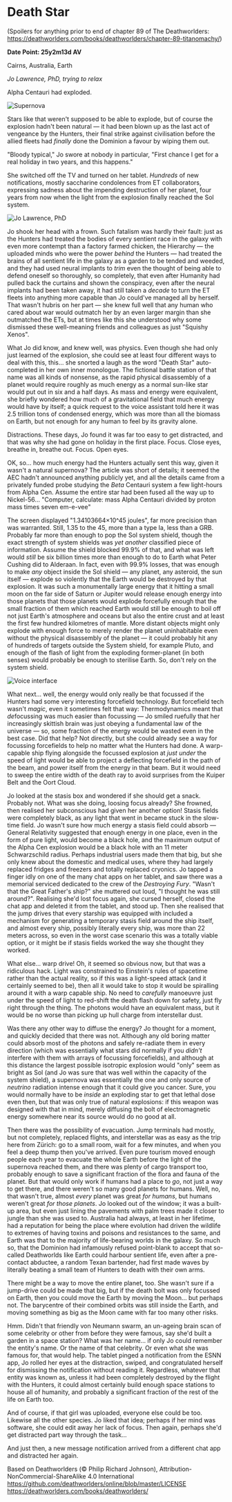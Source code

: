 # Death Star

(Spoilers for anything prior to end of chapter 89 of The Deathworlders: https://deathworlders.com/books/deathworlders/chapter-89-titanomachy/)

**Date Point: 25y2m13d AV**

Cairns, Australia, Earth

*Jo Lawrence, PhD, trying to relax*

Alpha Centauri had exploded.

![Supernova](supernova.jpg)

Stars like that weren't supposed to be able to explode, but of course the explosion hadn't been natural — it had been blown up as the last act of vengeance by the Hunters, their final strike against civilisation before the allied fleets had *finally* done the Dominion a favour by wiping them out.

"Bloody typical," Jo swore at nobody in particular, "First chance I get for a real holiday in two years, and this happens."

She switched off the TV and turned on her tablet. *Hundreds* of new notifications, mostly saccharine condolences from ET collaborators, expressing sadness about the impending destruction of her planet, four years from now when the light from the explosion finally reached the Sol system.

![Jo Lawrence, PhD](dr_jo_lawrence.jpg)

Jo shook her head with a frown. Such fatalism was hardly their fault: just as the Hunters had treated the bodies of every sentient race in the galaxy with even more contempt than a factory farmed chicken, the Hierarchy — the uploaded minds who were the power *behind* the Hunters — had treated the brains of all sentient life in the galaxy as a garden to be tended and weeded, and they had used neural implants to *trim* even the thought of being able to defend oneself so thoroughly, so completely, that even after Humanity had pulled back the curtains and shown the conspiracy, even after the neural implants had been taken away, it had still taken a *decade* to turn the ET fleets into anything more capable than Jo could've managed all by herself. That wasn't hubris on her part — she knew full well that any human who cared about war would outmatch her by an even larger margin than she outmatched the ETs, but at times like this she understood why some dismissed these well-meaning friends and colleagues as just "Squishy Xenos".

What Jo did know, and knew well, was physics. Even though she had only just learned of the explosion, she could see at least four different ways to deal with this, this… she snorted a laugh as the word "Death Star" auto-completed in her own inner monologue. The fictional battle station of that name was all kinds of nonsense, as the rapid physical disassembly of a planet would require roughly as much energy as a normal sun-like star would put out in six and a half days. As mass and energy were equivalent, she briefly wondered how much of a gravitational field that much energy would have by itself; a quick request to the voice assistant told here it was 2.5 trillion tons of condensed energy, which was more than all the biomass on Earth, but not enough for any human to feel by its gravity alone.

Distractions. These days, Jo found it was far too easy to get distracted, and that was why she had gone on holiday in the first place. Focus. Close eyes, breathe in, breathe out. Focus. Open eyes.

OK, so… how much energy had the Hunters actually sent this way, given it wasn't a natural supernova? The article was short of details; it seemed the AEC hadn't announced anything publicly yet, and all the details came from a privately funded probe studying the *Beta* Centauri system a few light-hours from Alpha Cen. Assume the entire star had been fused all the way up to Nickel-56… "Computer, calculate: mass Alpha Centauri divided by proton mass times seven em-e-vee"

The screen displayed "1.34103664×10^45 joules", far more precision than was warranted. Still, 1.35 to the 45, more than a type Ia, less than a GRB. Probably far more than enough to pop the Sol system shield, though the exact strength of system shields was *yet another* classified piece of information. Assume the shield blocked 99.9% of that, and what was left would *still* be six billion times more than enough to do to Earth what Peter Cushing did to Alderaan. In fact, even with 99.9% losses, that was enough to make *any* object inside the Sol shield — any planet, any asteroid, the sun itself — explode so violently that the Earth would be destroyed by that explosion. It was such a monumentally large energy that it hitting a small moon on the far side of Saturn or Jupiter would release enough energy into those planets that those planets would explode forcefully enough that the small fraction of them which reached Earth would still be enough to boil off not just Earth's atmosphere and oceans but also the entire crust and at least the first few hundred kilometres of mantle. More distant objects might only explode with enough force to merely render the planet uninhabitable even without the physical disassembly of the planet — it could probably hit any of hundreds of targets outside the System shield, for example Pluto, and enough of the flash of light from the exploding former-planet (in both senses) would probably be enough to sterilise Earth. So, don't rely on the system shield.

![Voice interface](VoiceInterface.png)

What next… well, the energy would only really be that focussed if the Hunters had some very interesting forcefield technology. But forcefield tech wasn't *magic*, even it sometimes felt that way: Thermodynamics meant that *de*focussing was much easier than focussing — Jo smiled ruefully that her increasingly skittish brain was just obeying a fundamental law of the universe — so, some fraction of the energy would be wasted even in the best case. Did that help? Not directly, but she could already see a way for focussing forcefields to help no matter what the Hunters had done. A warp-capable ship flying alongside the focussed explosion at *just under* the speed of light would be able to project a deflecting forcefield in the path of the beam, and power itself from the energy in that beam. But it would need to sweep the entire width of the death ray to avoid surprises from the Kuiper Belt and the Oort Cloud.

Jo looked at the stasis box and wondered if she should get a snack. Probably not. What was she doing, loosing focus already? She frowned, then realised her subconscious had given her another option! Stasis fields were completely black, as any light that went in became stuck in the slow-time field. Jo wasn't sure how much energy a stasis field could absorb — General Relativity suggested that enough energy in one place, even in the form of pure light, would become a black hole, and the maximum output of the Alpha Cen explosion would be a black hole with an 11 meter Schwarzschild radius. Perhaps industrial users made them that big, but she only knew about the domestic and medical uses, where they had largely replaced fridges and freezers and totally replaced cryonics. Jo tapped a finger idly on one of the many chat apps on her tablet, and saw there was a memorial serviced dedicated to the crew of the *Destroying Fury*. "Wasn't that the Great Father's ship?" she muttered out loud, "I thought he was still around?". Realising she'd lost focus again, she cursed herself, closed the chat app and deleted it from the tablet, and stood up. Then she realised that the jump drives that every starship was equipped with included a mechanism for generating a temporary stasis field around the ship itself, and almost every ship, possibly literally every ship, was more than 22 meters across, so even in the worst case scenario this was a totally viable option, or it might be if stasis fields worked the way she thought they worked.

What else… warp drive! Oh, it seemed so obvious now, but that was a ridiculous hack. Light was constrained to Einstein's rules of spacetime rather than the actual reality, so if this was a light-speed attack (and it certainly seemed to be), then all it would take to stop it would be spiralling around it with a warp capable ship. No need to *carefully* manoeuvre just under the speed of light to red-shift the death flash down for safety, just fly right through the thing. The photons would have an equivalent mass, but it would be no worse than picking up hull charge from interstellar dust.

Was there any other way to diffuse the energy? Jo thought for a moment, and quickly decided that there was not. Although any old boring matter could absorb most of the photons and safely re-radiate them in every direction (which was essentially what stars did normally if you *didn't* interfere with them with arrays of focussing forcefields), and although at this distance the largest possible isotropic explosion would "only" seem as bright as Sol (and Jo was sure that was well within the capacity of the system shield), a supernova was essentially the one and only source of *neutrino* radiation intense enough that it could give you cancer. Sure, you would normally have to be *inside* an exploding star to get that lethal dose even then, but that was only true of natural explosions: if this weapon was designed with that in mind, merely diffusing the bolt of electromagnetic energy somewhere near its source would do no good at all.

Then there was the possibility of evacuation. Jump terminals had mostly, but not completely, replaced flights, and interstellar was as easy as the trip here from Zürich: go to a small room, wait for a few minutes, and when you feel a deep thump then you've arrived. Even pure tourism moved enough people each year to evacuate the whole Earth before the light of the supernova reached them, and there was plenty of cargo transport too, probably enough to save a significant fraction of the flora and fauna of the planet. But that would only work if humans had a place to *go*, not just a way to get there, and there weren't so many good planets for humans. Well, no, that wasn't true, almost *every* planet was great *for humans*, but humans weren't great *for those planets*. Jo looked out of the window; it was a built-up area, but even just lining the pavements with palm trees made it closer to jungle than she was used to. Australia had always, at least in her lifetime, had a reputation for being the place where evolution had driven the wildlife to extremes of having toxins and poisons and resistances to the same, and Earth was that to the majority of life-bearing worlds in the galaxy. So much so, that the Dominion had infamously refused point-blank to accept that so-called Deathworlds like Earth could harbour sentient life, even after a pre-contact abductee, a random Texan bartender, had first made waves by literally beating a small team of Hunters to death with their own arms.

There might be a way to move the entire planet, too. She wasn't sure if a jump-drive could be made that big, but if the death bolt was only focussed on Earth, then you could move the Earth by moving the Moon… but perhaps not. The barycentre of their combined orbits was still inside the Earth, and moving something as big as the Moon came with far too many other risks.

Hmm. Didn't that friendly von Neumann swarm, an un-ageing brain scan of some celebrity or other from before they were famous, say she'd built a garden in a space station? What was her name… if only Jo could remember the entity's name. Or the name of that celebrity. Or even what she was famous for, that would help. The tablet pinged a notification from the ESNN app, Jo rolled her eyes at the distraction, swiped, and congratulated herself for dismissing the notification without reading it. Regardless, whatever that entity was known as, unless it had been completely destroyed by the flight with the Hunters, it could almost certainly build enough space stations to house all of humanity, and probably a significant fraction of the rest of the life on Earth too.

And of course, if that girl was uploaded, everyone else could be too. Likewise all the other species. Jo liked that idea; perhaps if her mind was software, she could edit away her lack of focus. Then again, perhaps she'd get distracted part way through the task…

And just then, a new message notification arrived from a different chat app and distracted her again.

Based on Deathworlders (© Philip Richard Johnson), Attribution-NonCommercial-ShareAlike 4.0 International
https://github.com/deathworlders/online/blob/master/LICENSE
https://deathworlders.com/books/deathworlders/
